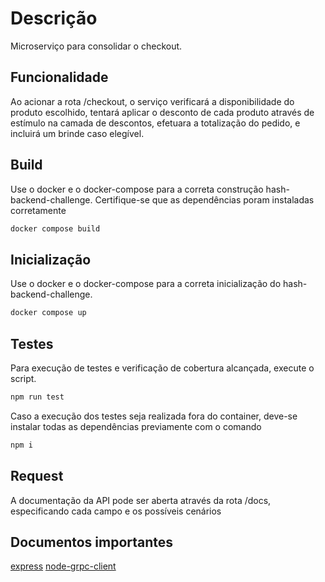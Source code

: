 # Descrição

Microserviço para consolidar o checkout.

## Funcionalidade

Ao acionar a rota /checkout, o serviço verificará a disponibilidade do produto escolhido,
tentará aplicar o desconto de cada produto através de estímulo na camada de descontos,
efetuara a totalização do pedido,
e incluirá um brinde caso elegível.

## Build

Use o docker e o docker-compose para a correta construção hash-backend-challenge. Certifique-se que as dependências poram instaladas corretamente

```bash
docker compose build
```

## Inicialização

Use o docker e o docker-compose para a correta inicialização do hash-backend-challenge.

```bash
docker compose up
```

## Testes

Para execução de testes e verificação de cobertura alcançada, execute o script.

```bash
npm run test
```

Caso a execução dos testes seja realizada fora do container, deve-se instalar todas as dependências previamente com o comando

```bash
npm i
```

## Request

A documentação da API pode ser aberta através da rota /docs, especificando cada campo e os possíveis cenários

## Documentos importantes

[express](https://expressjs.com/pt-br/)
[node-grpc-client](https://www.npmjs.com/package/node-grpc-client)
